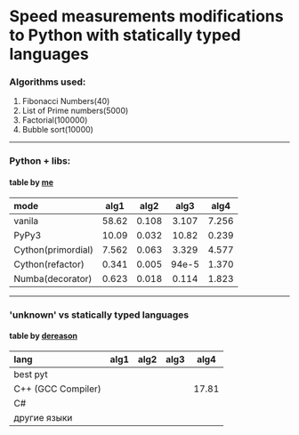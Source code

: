 # Speed measurements modifications to Python with statically typed languages

### Algorithms used:
1. Fibonacci Numbers(40)
2. List of Prime numbers(5000)
3. Factorial(100000)
4. Bubble sort(10000)

--------------------------------------------------------

### **Python + libs:**
#### table by [me](https://github.com/NeonDaisy)

mode                | alg1  | alg2  | alg3  | alg4|
:----               |:----: |:----: |:----: |:---:|
vanila              | 58.62 | 0.108 | 3.107 | 7.256
PyPy3               | 10.09 | 0.032 | 10.82 | 0.239
Cython(primordial)  | 7.562 | 0.063 | 3.329 | 4.577
Cython(refactor)    | 0.341 | 0.005 | 94e-5 | 1.370
Numba(decorator)    | 0.623 | 0.018 | 0.114 | 1.823

--------------------------------------------------------

### **'unknown' vs statically typed languages**
#### table by [dereason](https://github.com/dereason)

lang | alg1 | alg2 | alg3 | alg4
:----|:----:|:----:|:----:| :----:
best pyt|
C++ (GCC Compiler)|  |  |  | 17.81
C#|
другие языки |
